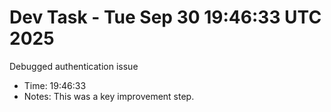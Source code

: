 # Dev Task - Tue Sep 30 19:46:33 UTC 2025
Debugged authentication issue
- Time: 19:46:33
- Notes: This was a key improvement step.
